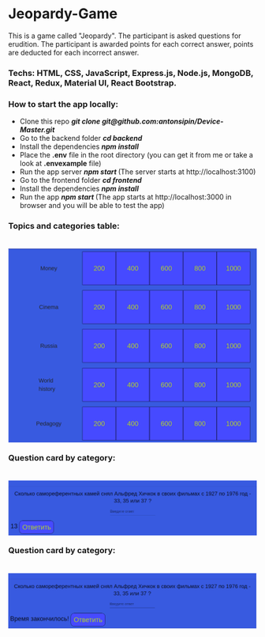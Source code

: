 # Jeopardy-Game

<p>
This is a game called "Jeopardy". The participant is asked questions for erudition. The participant is awarded points for each correct answer, points are deducted for each incorrect answer.
</p>
<h3>
Techs: HTML, CSS, JavaScript, Express.js, Node.js, MongoDB, React, Redux, Material UI, React Bootstrap.
</h3>

<h3> 
  How to start the app locally:
</h3>
  <p>
  <ul>
    <li>
      Clone this repo <b><i> git clone git@github.com:antonsipin/Device-Master.git </i></b>
    </li>
     <li>
       Go to the backend folder <b><i> cd backend </i></b>
    </li>
    <li>
      Install the dependencies <b><i> npm install </i></b>
    </li>
    <li>
      Place the <b>.env</b> file in the root directory (you can get it from me or take a look at <b>.envexample</b> file)
    </li>
    <li>
      Run the app server <b><i> npm start </i></b> (The server starts at http://localhost:3100)
    </li>
    <li>
      Go to the frontend folder <b><i> cd frontend </i></b>
    </li>
    <li>
      Install the dependencies <b><i> npm install </i></b>
    </li>
    <li>
      Run the app <b><i> npm start </i></b> (The app starts at http://localhost:3000 in browser and you will be able to test the app)
    </li>
  </ul>
  </p> 
  
<h3>
  <p>Topics and categories table:</p><br />
  <img src="frontend/public/Table.png" width="600" title="Таблица тем и категорий"> <br />
  <p>Question card by category:</p><br />
  <img src="frontend/public/Card.png" width="600" alt="Карточка с вопросом по категории"> <br />
  <p>Question card by category:</p><br />
  <img src="frontend/public/Table_time_out.png" width="600" title="Карточка с вопросом по категории"> <br />
</h3>
